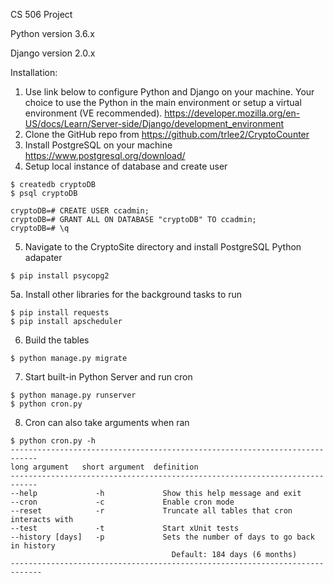 CS 506 Project

<p>Python version 3.6.x</p>
<p>Django version 2.0.x</p>

Installation:
1. Use link below to configure Python and Django on your machine.  Your choice to use the Python in the main environment or setup a virtual environment (VE recommended).
<https://developer.mozilla.org/en-US/docs/Learn/Server-side/Django/development_environment>
2. Clone the GitHub repo from <https://github.com/trlee2/CryptoCounter>
3. Install PostgreSQL on your machine
<https://www.postgresql.org/download/>
4. Setup local instance of database and create user
```shell
$ createdb cryptoDB
$ psql cryptoDB
```
```shell
cryptoDB=# CREATE USER ccadmin;
cryptoDB=# GRANT ALL ON DATABASE "cryptoDB" TO ccadmin;
cryptoDB=# \q
```
5. Navigate to the CryptoSite directory and install PostgreSQL Python adapater
```shell
$ pip install psycopg2
```
5a. Install other libraries for the background tasks to run
```shell
$ pip install requests
$ pip install apscheduler
```
6. Build the tables
```shell
$ python manage.py migrate
```
7. Start built-in Python Server and run cron
```shell
$ python manage.py runserver
$ python cron.py
```
8. Cron can also take arguments when ran
```shell
$ python cron.py -h
----------------------------------------------------------------------------
long argument   short argument  definition
----------------------------------------------------------------------------
--help             -h             Show this help message and exit
--cron             -c             Enable cron mode
--reset            -r             Truncate all tables that cron interacts with
--test             -t             Start xUnit tests
--history [days]   -p             Sets the number of days to go back in history
                                    Default: 184 days (6 months)
-----------------------------------------------------------------------------
```